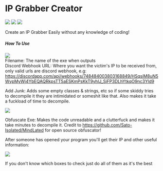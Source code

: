 # IP Grabber Creator
![](https://img.shields.io/github/languages/top/kyeondiscord/ip-grabber-creator?label=C%23)
![](https://img.shields.io/github/stars/KyeOnDiscord/ip-grabber-creator)
![](https://img.shields.io/github/downloads/kyeondiscord/ip-grabber-creator/total)

Create an IP Grabber Easily without any knowledge of coding!

<h5> How To Use </h5>

![](https://i.imgur.com/ZpkzSOu.png) <br>
Filename: The name of the exe when outputs <br>
Discord Webhook URL: Where you want the victim's IP to be received from, only valid urls are discord webhook, e.g: https://discordapp.com/api/webhooks/748484003803168849/HSqsiM8uN5WvpMyWj4YbEQAQRkpsTT5aESKmPsKkT9yhlJ_SiFP3DLhYtkqO9nc3Yld9

Add Junk: Adds some empty classes & strings, etc so if some skiddy tries to decompile it they are intimidated or someshit like that. Also makes it take a fuckload of time to decompile. <br>

![](https://i.imgur.com/qEZfQJn.png)


Obfuscate Exe: Makes the code unreadable and a clutterfuck and makes it take minutes to decompile it.
Credit to https://github.com/Sato-Isolated/MindLated for open source obfuscator!


After someone has opened your program you'll get their IP and other useful information:

![](https://i.imgur.com/wNmZzSl.png)



If you don't know which boxes to check just do all of them as it's the best

